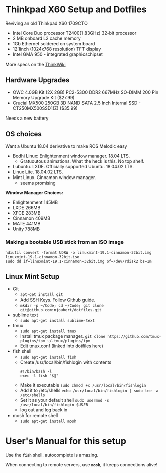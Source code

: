 # Thinkpad X60 Setup and Dotfiles

Reviving an old Thinkpad X60 1709CTO

* Intel Core Duo processor T2400(1.83GHz) 32-bit processor
* 2 MB onboard L2 cache memory
* 1Gb Ethernet soldered on system board
* 12.1inch (1024x768 resolution) TFT display
* Intel GMA 950 - integrated graphicschipset

More specs on the [ThinkWiki](https://www.thinkwiki.org/wiki/Category:X60s)

## Hardware Upgrades

* OWC 4.0GB Kit (2X 2GB) PC2-5300 DDR2 667MHz SO-DIMM 200 Pin Memory Upgrade Kit ($27.99)
* Crucial MX500 250GB 3D NAND SATA 2.5 Inch Internal SSD - CT250MX500SSD1(Z) ($35.99)

Needs a new battery

## OS choices

Want a Ubuntu 18.04 derivative to make ROS Melodic easy

- Bodhi Linux: Enlightenment window manager. 18.04 LTS.
	- Gratuoutous animations. What the heck is this. No top shelf. 
- Lubuntu. LXDE. Officially supported Ubuntu. 18.04.02 LTS.
- Linux Lite. 18.04.02 LTS.
- Mint Linux. Cinnamon window manager. 
	- seems promising

**Window Manager Choices:**
- Enlightenment 145MB
- LXDE 266MB
- XFCE 283MB
- Cinnamon 409MB
- MATE 441MB
- Unity 788MB

### Making a bootable USB stick from an ISO image

```
hdiutil convert -format UDRW -o linuxmint-19.1-cinnamon-32bit.img linuxmint-19.1-cinnamon-32bit.iso
sudo dd if=linuxmint-19.1-cinnamon-32bit.img of=/dev/rdisk2 bs=1m
```

## Linux Mint Setup

* Git
	* `apt-get install git`
	* Add SSH Keys. Follow Github guide.
	* `mkdir -p ~/Code; cd ~/Code; git clone git@github.com:njoubert/dotfiles.git`
* sublime text
	* `sudo apt-get install sublime-text`
* tmux
	* `sudo apt-get install tmux`
	* Install tmux package manager. `git clone https://github.com/tmux-plugins/tpm ~/.tmux/plugins/tpm`
	* Edit tmux.conf (linked into dotfiles here)	
* fish shell
	* `sudo apt-get install fish`
	* Create /usr/local/bin/fishlogin with contents
		```
		#!/bin/bash -l
		exec -l fish "$@"
		```
	* Make it executable
		```sudo chmod +x /usr/local/bin/fishlogin```
	* Add it to /etc/shells
		```echo /usr/local/bin/fishlogin | sudo tee -a /etc/shells```
	* Set it as your default shell
		```sudo usermod -s /usr/local/bin/fishlogin $USER```
	* log out and log back in
* mosh for remote shell
	* `sudo apt-get install mosh`


# User's Manual for this setup

Use the **`fish`** shell. autocomplete is amazing.


When connecting to remote servers, use **`mosh`**, it keeps connections alive!



